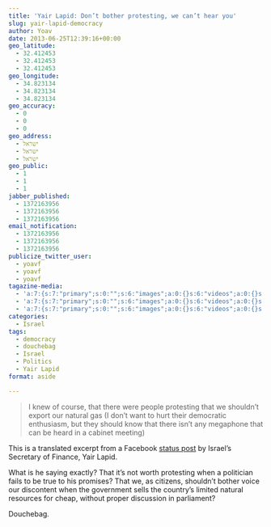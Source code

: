 ```yaml
---
title: 'Yair Lapid: Don’t bother protesting, we can’t hear you'
slug: yair-lapid-democracy
author: Yoav
date: 2013-06-25T12:39:16+00:00
geo_latitude:
  - 32.412453
  - 32.412453
  - 32.412453
geo_longitude:
  - 34.823134
  - 34.823134
  - 34.823134
geo_accuracy:
  - 0
  - 0
  - 0
geo_address:
  - ישראל
  - ישראל
  - ישראל
geo_public:
  - 1
  - 1
  - 1
jabber_published:
  - 1372163956
  - 1372163956
  - 1372163956
email_notification:
  - 1372163956
  - 1372163956
  - 1372163956
publicize_twitter_user:
  - yoavf
  - yoavf
  - yoavf
tagazine-media:
  - 'a:7:{s:7:"primary";s:0:"";s:6:"images";a:0:{}s:6:"videos";a:0:{}s:11:"image_count";i:0;s:6:"author";s:7:"6894686";s:7:"blog_id";s:8:"30234816";s:9:"mod_stamp";s:19:"2013-06-25 12:39:16";}'
  - 'a:7:{s:7:"primary";s:0:"";s:6:"images";a:0:{}s:6:"videos";a:0:{}s:11:"image_count";i:0;s:6:"author";s:7:"6894686";s:7:"blog_id";s:8:"30234816";s:9:"mod_stamp";s:19:"2013-06-25 12:39:16";}'
  - 'a:7:{s:7:"primary";s:0:"";s:6:"images";a:0:{}s:6:"videos";a:0:{}s:11:"image_count";i:0;s:6:"author";s:7:"6894686";s:7:"blog_id";s:8:"30234816";s:9:"mod_stamp";s:19:"2013-06-25 12:39:16";}'
categories:
  - Israel
tags:
  - democracy
  - douchebag
  - Israel
  - Politics
  - Yair Lapid
format: aside

---
```

> I knew of course, that there were people protesting that we shouldn&#8217;t export our natural gas (I don&#8217;t want to hurt their democratic enthusiasm, but they should know that there isn&#8217;t any megaphone that can be heard in a cabinet meeting) 

This is a translated excerpt from a Facebook [status post][1] by Israel&#8217;s Secretary of Finance, Yair Lapid. 

What is he saying exactly? That it&#8217;s not worth protesting when a politician fails to be true to his promises? That we, as citizens, shouldn&#8217;t bother voice our discontent when the government sells the country&#8217;s limited natural resources for cheap, without proper discussion in parliament?

Douchebag.

 [1]: https://www.facebook.com/photo.php?fbid=557700557621633&set=a.119387834786243.20307.107836625941364&type=1